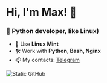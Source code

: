 # Hi, I'm Max! 👋  
### 🚀 Python developer, like Linux)

- 🐧 Use **Linux Mint**  
- 🛠 Work with **Python, Bash, Nginx**  
- 📫 My contacts: [Telegram](https://t.me/yourname)  

![Static GitHub](https://github-readme-stats.vercel.app/api?username=panchenko-maxim&show_icons=true&theme=dark)

